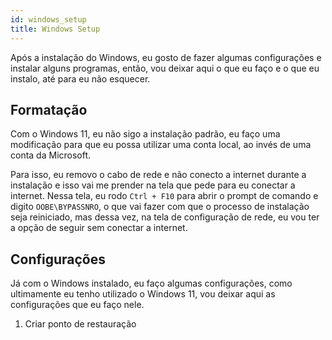 ```yaml
---
id: windows_setup
title: Windows Setup
---
```


Após a instalação do Windows, eu gosto de fazer algumas configurações e instalar alguns programas, então, vou deixar aqui o que eu faço e o que eu instalo, até para eu não esquecer.

## Formatação

Com o Windows 11, eu não sigo a instalação padrão, eu faço uma modificação para que eu possa utilizar uma conta local, ao invés de uma conta da Microsoft.

Para isso, eu removo o cabo de rede e não conecto a internet durante a instalação e isso vai me prender na tela que pede para eu conectar a internet. Nessa tela, eu rodo `Ctrl + F10` para abrir o prompt de comando e digito `OOBE\BYPASSNRO`, o que vai fazer com que o processo de instalação seja reiniciado, mas dessa vez, na tela de configuração de rede, eu vou ter a opção de seguir sem conectar a internet.

## Configurações

Já com o Windows instalado, eu faço algumas configurações, como ultimamente eu tenho utilizado o Windows 11, vou deixar aqui as configurações que eu faço nele.

1. Criar ponto de restauração


